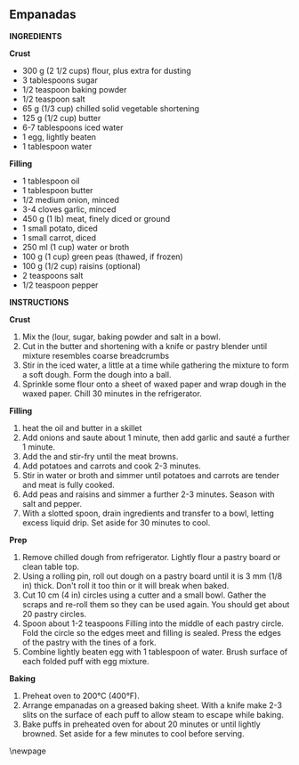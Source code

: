 ## Empanadas

**INGREDIENTS**

**Crust**

- 300 g (2 1/2 cups) flour, plus extra for dusting
- 3 tablespoons sugar
- 1/2 teaspoon baking powder
- 1/2 teaspoon salt
- 65 g (1/3 cup) chilled solid vegetable shortening
- 125 g (1/2 cup) butter
- 6-7 tablespoons iced water
- 1 egg, lightly beaten
- 1 tablespoon water

**Filling**

- 1 tablespoon oil
- 1 tablespoon butter
- 1/2 medium onion, minced
- 3-4 cloves garlic, minced
- 450 g (1 lb) meat, finely diced or ground
- 1 small potato, diced
- 1 small carrot, diced
- 250 ml (1 cup) water or broth
- 100 g (1 cup) green peas (thawed, if frozen)
- 100 g (1/2 cup) raisins (optional)
- 2 teaspoons salt
- 1/2 teaspoon pepper

**INSTRUCTIONS**

**Crust**

1. Mix the (lour, sugar, baking powder and salt in a bowl.
1. Cut in the butter and shortening with a knife or pastry blender until mixture resembles coarse breadcrumbs
1. Stir in the iced water, a little at a time while gathering the mixture to form a soft dough. Form the dough into a ball.
1. Sprinkle some flour onto a sheet of waxed paper and wrap dough in the waxed paper. Chill 30 minutes in the refrigerator.

**Filling**

1. heat the oil and butter in a skillet
1. Add onions and saute about 1 minute, then add garlic and sauté a further 1 minute.
1. Add the and stir-fry until the meat browns.
1. Add potatoes and carrots and cook 2-3 minutes.
1. Stir in water or broth and simmer until potatoes and carrots are tender and meat is fully cooked.
1. Add peas and raisins and simmer a further 2-3 minutes. Season with salt and pepper.
1. With a slotted spoon, drain ingredients and transfer to a bowl, letting excess liquid drip. Set aside for 30 minutes to cool.

**Prep**

1. Remove chilled dough from refrigerator. Lightly flour a pastry board or clean table top.
1. Using a rolling pin, roll out dough on a pastry board until it is 3 mm (1/8 in) thick. Don't roll it too thin or it will break when baked.
1. Cut 10 cm (4 in) circles using a cutter and a small bowl. Gather the scraps and re-roll them so they can be used again. You should get about 20 pastry circles.
1. Spoon about 1-2 teaspoons Filling into the middle of each pastry circle. Fold the circle so the edges meet and filling is sealed. Press the edges of the pastry with the tines of a fork.
1. Combine lightly beaten egg with 1 tablespoon of water. Brush surface of each folded puff with egg mixture.

**Baking**

1. Preheat oven to 200°C (400°F).
1. Arrange empanadas on a greased baking sheet. With a knife make 2-3 slits on the surface of each puff to allow steam to escape while baking.
1. Bake puffs in preheated oven for about 20 minutes or until lightly browned. Set aside for a few minutes to cool before serving.

\newpage
